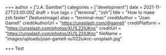 +++
author = ["J.A. Samitier"]
categories = ["development"]
date = 2021-11-27T23:00:00Z
draft = true
tags = ["terminal", "zsh"]
title = "How to make zsh faster"
[featureimage]
alias = "terminal-mac"
creditAuthor = "Joan Gamell"
creditAuthorUrl = "https://unsplash.com/@gamell"
creditPlatform = "https://unsplash.com/photos/XU1L22IUKnc"
creditUrl = "https://unsplash.com/photos/XU1L22IUKnc"
fileName = "images/uploads/joan-gamell-xu1l22iuknc-unsplash.jpg"

+++
Test